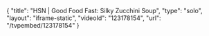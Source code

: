 {
    "title": "HSN | Good Food Fast: Silky Zucchini Soup",
    "type": "solo",
    "layout": "iframe-static",
    "videoId": "123178154",
    "url": "\/tvpembed\/123178154"
}